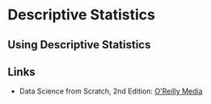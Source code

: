 # Descriptive Statistics
## Using Descriptive Statistics
## Links
* Data Science from Scratch, 2nd Edition: [O'Reilly Media](https://www.oreilly.com/)
